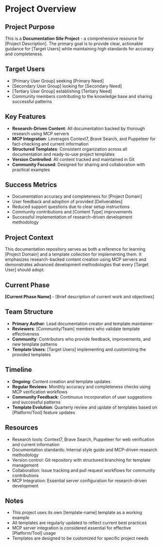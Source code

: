 # Project Overview

## Project Purpose

This is a **Documentation Site Project** - a comprehensive resource for [Project Description]. The primary goal is to provide clear, actionable guidance for [Target Users] while maintaining high standards for accuracy and completeness.

## Target Users

- [Primary User Group] seeking [Primary Need]
- [Secondary User Group] looking for [Secondary Need]
- [Tertiary User Group] establishing [Tertiary Need]
- Community members contributing to the knowledge base and sharing successful patterns

## Key Features

- **Research-Driven Content**: All documentation backed by thorough research using MCP servers
- **MCP Integration**: Leverages Context7, Brave Search, and Puppeteer for fact-checking and current information
- **Structured Templates**: Consistent organization across all documentation and ready-to-use project templates
- **Version Controlled**: All content tracked and maintained in Git
- **Community Focused**: Designed for sharing and collaboration with practical examples

## Success Metrics

- Documentation accuracy and completeness for [Project Domain]
- User feedback and adoption of provided [Deliverables]
- Reduced support questions due to clear setup instructions
- Community contributions and [Content Type] improvements
- Successful implementation of research-driven development methodology

## Project Context

This documentation repository serves as both a reference for learning [Project Domain] and a template collection for implementing them. It emphasizes research-backed content creation using MCP servers and demonstrates advanced development methodologies that every [Target User] should adopt.

## Current Phase

**[Current Phase Name]** - [Brief description of current work and objectives]

## Team Structure

- **Primary Author**: Lead documentation creator and template maintainer
- **Reviewers**: [Community/Team] members who validate template effectiveness
- **Community**: Contributors who provide feedback, improvements, and new template patterns
- **Template Users**: [Target Users] implementing and customizing the provided templates

## Timeline

- **Ongoing**: Content creation and template updates
- **Regular Reviews**: Monthly accuracy and completeness checks using MCP verification workflows
- **Community Feedback**: Continuous incorporation of user suggestions and successful patterns
- **Template Evolution**: Quarterly review and update of templates based on [Platform/Tool] feature updates

## Resources

- Research tools: Context7, Brave Search, Puppeteer for web verification and current information
- Documentation standards: Internal style guide and MCP-driven research methodology
- Version control: Git repository with structured branching for template management
- Collaboration: Issue tracking and pull request workflows for community contributions
- MCP Integration: Essential server configuration for research-driven development

## Notes

- This project uses its own [template-name] template as a working example
- All templates are regularly updated to reflect current best practices
- MCP server integration is considered essential for effective [Platform/Tool] usage
- Templates are designed to be customized for specific project needs
